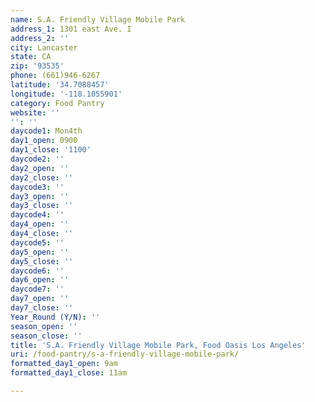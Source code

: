 ```yaml
---
name: S.A. Friendly Village Mobile Park
address_1: 1301 east Ave. I
address_2: ''
city: Lancaster
state: CA
zip: '93535'
phone: (661)946-6267
latitude: '34.7088457'
longitude: '-118.1055901'
category: Food Pantry
website: ''
'': ''
daycode1: Mon4th
day1_open: 0900
day1_close: '1100'
daycode2: ''
day2_open: ''
day2_close: ''
daycode3: ''
day3_open: ''
day3_close: ''
daycode4: ''
day4_open: ''
day4_close: ''
daycode5: ''
day5_open: ''
day5_close: ''
daycode6: ''
day6_open: ''
daycode7: ''
day7_open: ''
day7_close: ''
Year_Round (Y/N): ''
season_open: ''
season_close: ''
title: 'S.A. Friendly Village Mobile Park, Food Oasis Los Angeles'
uri: /food-pantry/s-a-friendly-village-mobile-park/
formatted_day1_open: 9am
formatted_day1_close: 11am

---
```

